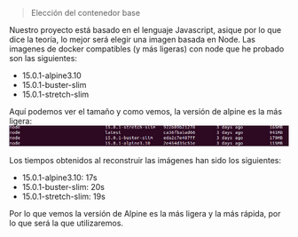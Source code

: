 > Elección del contenedor base

Nuestro proyecto está basado en el lenguaje Javascript, asique por lo que dice la teoría, lo mejor será elegir una imagen basada en Node.
Las imagenes de docker compatibles (y más ligeras) con node que he probado son las siguientes:
- 15.0.1-alpine3.10
- 15.0.1-buster-slim
- 15.0.1-stretch-slim

Aquí podemos ver el tamaño y como vemos, la versión de alpine es la más ligera:
![](./imagenes/tamnodes.png)

Los tiempos obtenidos al reconstruir las imágenes han sido los siguientes:
- 15.0.1-alpine3.10: 17s
- 15.0.1-buster-slim: 20s
- 15.0.1-stretch-slim: 19s


Por lo que vemos la versión de Alpine es la más ligera y la más rápida, por lo que será la que utilizaremos.


